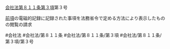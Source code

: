 [会社法第８１１条第３項](会社法＿＿＿＿第８１１条第３項)第３号

[前項](会社法＿＿＿＿第８１１条第２項)の電磁的記録に記録された事項を法務省令で定める方法により表示したものの閲覧の請求


#会社法
#会社法/第８１１条
#会社法/第８１１条/第３項
#会社法/第８１１条/第３項/第３号
